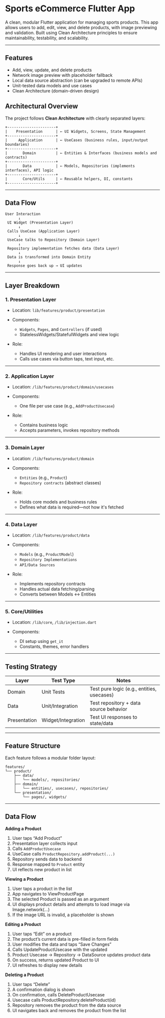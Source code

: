 # Sports eCommerce Flutter App

A clean, modular Flutter application for managing sports products. This app allows users to add, edit, view, and delete products, with image previewing and validation. Built using Clean Architecture principles to ensure maintainability, testability, and scalability.

---

## Features

-  Add, view, update, and delete products
- Network image preview with placeholder fallback
- Local data source abstraction (can be upgraded to remote APIs)
- Unit-tested data models and use cases
- Clean Architecture (domain-driven design)



## Architectural Overview

The project follows **Clean Architecture** with clearly separated layers:

```
+----------------------+
|    Presentation      | ← UI Widgets, Screens, State Management
+----------------------+
|     Application      | ← UseCases (business rules, input/output boundaries)
+----------------------+
|       Domain         | ← Entities & Interfaces (business models and contracts)
+----------------------+
|       Data           | ← Models, Repositories (implements interfaces), API logic
+----------------------+
|       Core/Utils     | ← Reusable helpers, DI, constants
+----------------------+
```

---

## Data Flow

```text
User Interaction
      ↓
 UI Widget (Presentation Layer)
      ↓
 Calls UseCase (Application Layer)
      ↓
 UseCase talks to Repository (Domain Layer)
      ↓
 Repository implementation fetches data (Data Layer)
      ↓
 Data is transformed into Domain Entity
      ↓
 Response goes back up → UI updates
```

---

## Layer Breakdown

### 1. **Presentation Layer**

* Location: `lib/features/product/presentation`
* Components:

    * `Widgets`, `Pages`, and `Controllers` (if used)
    * StatelessWidgets/StatefulWidgets and view logic
* Role:

    * Handles UI rendering and user interactions
    * Calls use cases via button taps, text input, etc.

---

### 2. **Application Layer**

* Location: `/lib/features/product/domain/usecases`
* Components:

    * One file per use case (e.g., `AddProductUsecase`)
* Role:

    * Contains business logic
    * Accepts parameters, invokes repository methods

---

### 3. **Domain Layer**

* Location: `/lib/features/product/domain`
* Components:

    * `Entities` (e.g., `Product`)
    * `Repository contracts` (abstract classes)
* Role:

    * Holds core models and business rules
    * Defines what data is required—not how it's fetched

---

### 4. **Data Layer**

* Location: `/lib/features/product/data`
* Components:

    * `Models` (e.g., `ProductModel`)
    * `Repository Implementations`
    * `API/Data Sources`
* Role:

    * Implements repository contracts
    * Handles actual data fetching/parsing
    * Converts between Models ↔ Entities

---

### 5. **Core/Utilities**

* Location: `/lib/core`, `/lib/injection.dart`
* Components:

    * DI setup using `get_it`
    * Constants, themes, error handlers

---

## Testing Strategy

| Layer        | Test Type          | Notes                                      |
| ------------ | ------------------ | ------------------------------------------ |
| Domain       | Unit Tests         | Test pure logic (e.g., entities, usecases) |
| Data         | Unit/Integration   | Test repository + data source behavior     |
| Presentation | Widget/Integration | Test UI responses to state/data            |

---


## Feature Structure

Each feature follows a modular folder layout:

```
features/
└── product/
    ├── data/
    │   └── models/, repositories/
    ├── domain/
    │   └── entities/, usecases/, repositories/
    └── presentation/
        └── pages/, widgets/
```

---

## Data Flow

**Adding a Product**

1. User taps “Add Product”
2. Presentation layer collects input
3. Calls `AddProductUsecase`
4. UseCase calls `ProductRepository.addProduct(...)`
5. Repository sends data to backend
6. Response mapped to `Product` entity
7. UI reflects new product in list


**Viewing a Product**
1. User taps a product in the list
2. App navigates to ViewProductPage 
3. The selected Product is passed as an argument 
4. UI displays product details and attempts to load image via Image.network(...)
5. If the image URL is invalid, a placeholder is shown

**Editing a Product**
1. User taps “Edit” on a product 
2. The product’s current data is pre-filled in form fields 
3. User modifies the data and taps “Save Changes” 
4. Calls UpdateProductUsecase with the updated 
5. Product Usecase → Repository → DataSource updates product data 
6. On success, returns updated Product to UI
7. UI refreshes to display new details

**Deleting a Product**
1. User taps “Delete”
2. A confirmation dialog is shown
3. On confirmation, calls DeleteProductUsecase
4. Usecase calls ProductRepository.deleteProduct(id)
5. Repository removes the product from the data source
6. UI navigates back and removes the product from the list

